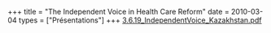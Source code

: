 +++
title = "The Independent Voice in Health Care Reform"
date = 2010-03-04
types = ["Présentations"]
+++
[3.6.19_IndependentVoice_Kazakhstan.pdf](/files/3.6.19_IndependentVoice_Kazakhstan.pdf)
